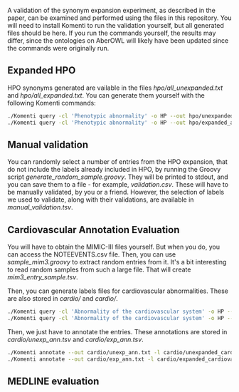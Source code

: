 A validation of the synonym expansion experiment, as described in the paper, can
be examined and performed using the files in this repository. You will need to
install Komenti to run the validation yourself, but all generated files should
be here. If you run the commands yourself, the results may differ, since the
ontologies on AberOWL will likely have been updated since the commands were
originally run.

## Expanded HPO

HPO synonyms generated are vailable in the files *hpo/all_unexpanded.txt* and
*hpo/all_expanded.txt*. You can generate them yourself with the following
Komenti commands:

```bash
./Komenti query -cl 'Phenotypic abnormality' -o HP --out hpo/unexpanded_all.txt
./Komenti query -cl 'Phenotypic abnormality' -o HP --out hpo/expanded_all.txt --expand-synonyms --verbose
```

## Manual validation

You can randomly select a number of entries from the HPO expansion, that do not
include the labels already included in HPO, by running the Groovy script
*generate_random_sample.groovy*. They will be printed to stdout, and you can 
save them to a file - for example, *validation.csv*. These will have to be 
manually validated, by you or a friend. However, the selection of labels we 
used to validate, along with their validations, are available in
*manual_validation.tsv*.

## Cardiovascular Annotation Evaluation

You will have to obtain the MIMIC-III files yourself. But when you do, you can
access the NOTEEVENTS.csv file. Then, you can use *sample_mim3.groovy* to
extract random entries from it. It's a bit interesting to read random samples
from such a large file. That will create *mim3_entry_sample.tsv*.

Then, you can generate labels files for cardiovascular abnormalities. These are
also stored in *cardio/* and *cardio/*.

```bash
./Komenti query -cl 'Abnormality of the cardiovascular system' -o HP --out cardio/unexpanded_cardiovasc.txt
./Komenti query -cl 'Abnormality of the cardiovascular system' -o HP --expand-synonyms --out cardio/expanded_cardiovasc.txt
```

Then, we just have to annotate the entries. These annotations are stored in *cardio/unexp_ann.tsv* and *cardio/exp_ann.tsv*.

```bash
./Komenti annotate --out cardio/unexp_ann.txt -l cardio/unexpanded_cardiovasc.txt -t mim3_entry_sample.tsv --per-line
./Komenti annotate --out cardio/exp_ann.txt -l cardio/expanded_cardiovasc.txt -t mim3_entry_sample.tsv --per-line
```

## MEDLINE evaluation

